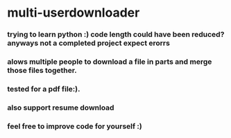 # multi-userdownloader
### trying to learn python :) code length could have been reduced? anyways not a completed project expect erorrs
### alows multiple people to download a file in parts and merge those files together.
### tested for a pdf file:).
### also support resume download
### feel free to improve code for yourself :)
